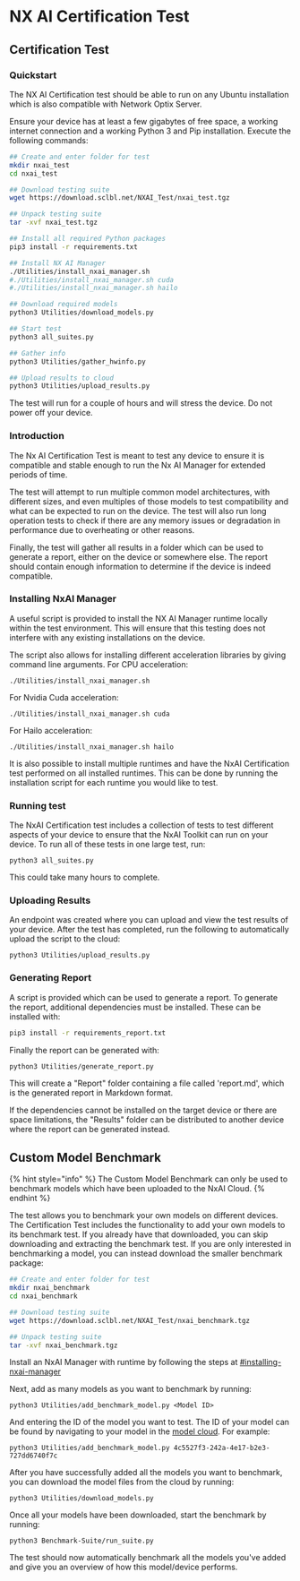 # NX AI Certification Test

## Certification Test

### Quickstart

The NX AI Certification test should be able to run on any Ubuntu installation which is also compatible with Network Optix Server.&#x20;

Ensure your device has at least a few gigabytes of free space, a working internet connection and a working Python 3 and Pip installation. Execute the following commands:

```bash
## Create and enter folder for test
mkdir nxai_test
cd nxai_test

## Download testing suite
wget https://download.sclbl.net/NXAI_Test/nxai_test.tgz

## Unpack testing suite
tar -xvf nxai_test.tgz

## Install all required Python packages
pip3 install -r requirements.txt

## Install NX AI Manager
./Utilities/install_nxai_manager.sh
#./Utilities/install_nxai_manager.sh cuda
#./Utilities/install_nxai_manager.sh hailo

## Download required models
python3 Utilities/download_models.py

## Start test
python3 all_suites.py

## Gather info
python3 Utilities/gather_hwinfo.py

## Upload results to cloud
python3 Utilities/upload_results.py
```

The test will run for a couple of hours and will stress the device. Do not power off your device.

### Introduction

The Nx AI Certification Test is meant to test any device to ensure it is compatible and stable enough to run the Nx AI Manager for extended periods of time.&#x20;

The test will attempt to run multiple common model architectures, with different sizes, and even multiples of those models to test compatibility and what can be expected to run on the device. The test will also run long operation tests to check if there are any memory issues or degradation in performance due to overheating or other reasons.

Finally, the test will gather all results in a folder which can be used to generate a report, either on the device or somewhere else. The report should contain enough information to determine if the device is indeed compatible.

### Installing NxAI Manager

A useful script is provided to install the NX AI Manager runtime locally within the test environment. This will ensure that this testing does not interfere with any existing installations on the device.&#x20;

The script also allows for installing different acceleration libraries by giving command line arguments. For CPU acceleration:

```
./Utilities/install_nxai_manager.sh
```

For Nvidia Cuda acceleration:

```
./Utilities/install_nxai_manager.sh cuda
```

For Hailo acceleration:

```
./Utilities/install_nxai_manager.sh hailo
```

It is also possible to install multiple runtimes and have the NxAI Certification test performed on all installed runtimes. This can be done by running the installation script for each runtime you would like to test.

### Running test

The NxAI Certification test includes a collection of tests to test different aspects of your device to ensure that the NxAI Toolkit can run on your device. To run all of these tests in one large test, run:

```
python3 all_suites.py
```

This could take many hours to complete.

### Uploading Results

An endpoint was created where you can upload and view the test results of your device. After the test has completed, run the following to automatically upload the script to the cloud:

```
python3 Utilities/upload_results.py
```

### Generating Report

A script is provided which can be used to generate a report. To generate the report, additional dependencies must be installed. These can be installed with:

```sh
pip3 install -r requirements_report.txt
```

Finally the report can be generated with:

```bash
python3 Utilities/generate_report.py
```

This will create a "Report" folder containing a file called 'report.md', which is the generated report in Markdown format.

If the dependencies cannot be installed on the target device or there are space limitations, the "Results" folder can be distributed to another device where the report can be generated instead.

## Custom Model Benchmark

{% hint style="info" %}
The Custom Model Benchmark can only be used to benchmark models which have been uploaded to the NxAI Cloud.
{% endhint %}

The test allows you to benchmark your own models on different devices. The Certification Test includes the functionality to add your own models to its benchmark test. If you already have that downloaded, you can skip downloading and extracting the benchmark test. If you are only interested in benchmarking a model, you can instead download the smaller benchmark package:

```sh
## Create and enter folder for test
mkdir nxai_benchmark
cd nxai_benchmark

## Download testing suite
wget https://download.sclbl.net/NXAI_Test/nxai_benchmark.tgz

## Unpack testing suite
tar -xvf nxai_benchmark.tgz
```

Install an NxAI Manager with runtime by following the steps at [#installing-nxai-manager](nx-ai-certification-test.md#installing-nxai-manager "mention")

Next, add as many models as you want to benchmark by running:

```
python3 Utilities/add_benchmark_model.py <Model ID>
```

And entering the ID of the model you want to test. The ID of your model can be found by navigating to your model in the [model cloud](https://admin.sclbl.nxvms.com/models). For example:

```
python3 Utilities/add_benchmark_model.py 4c5527f3-242a-4e17-b2e3-727dd6740f7c
```

After you have successfully added all the models you want to benchmark, you can download the model files from the cloud by running:

```
python3 Utilities/download_models.py
```

Once all your models have been downloaded, start the benchmark by running:

```
python3 Benchmark-Suite/run_suite.py
```

The test should now automatically benchmark all the models you've added and give you an overview of how this model/device performs.

